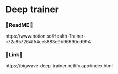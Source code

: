 # Deep trainer

<h3>📌ReadME📌</h3>
https://www.notion.so/Health-Trainer-c72a857264f54ce5883e9b96690ed994

<h3>🔗Link🔗</h3>
https://bigwave-deep-trainer.netlify.app/index.html
